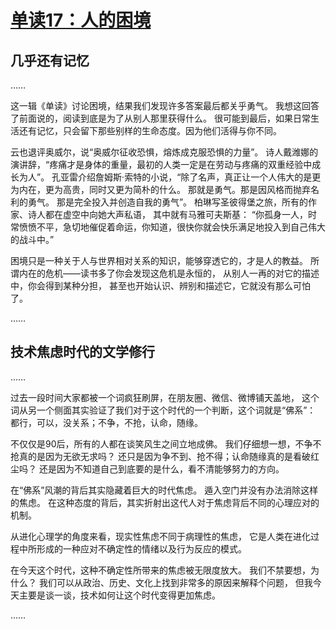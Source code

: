 # [单读17：人的困境](https://weread.qq.com/web/reader/e303224071bfd314e305e77)

## 几乎还有记忆

……

这一辑《单读》讨论困境，结果我们发现许多答案最后都关乎勇气。
我想这回答了前面说的，阅读到底是为了从别人那里获得什么。
很可能到最后，如果日常生活还有记忆，只会留下那些别样的生命态度。因为他们活得与你不同。

云也退评奥威尔，说“奥威尔征收恐惧，熔炼成克服恐惧的力量”。
诗人戴潍娜的演讲辞，“疼痛才是身体的重量，最初的人类一定是在劳动与疼痛的双重经验中成长为人”。
孔亚雷介绍詹姆斯·索特的小说，“除了名声，真正让一个人伟大的是更为内在，更为高贵，同时又更为简朴的什么。
那就是勇气。那是因风格而抛弃名利的勇气。
那是完全投入并创造自我的勇气”。
柏琳写圣彼得堡之旅，所有的作家、诗人都在虚空中向她大声私语，
其中就有马雅可夫斯基：
“你孤身一人，时常愤愤不平，急切地催促着命运，你知道，很快你就会快乐满足地投入到自己伟大的战斗中。”

困境只是一种关于人与世界相对关系的知识，能够穿透它的，才是人的教益。
所谓内在的危机——读书多了你会发现这危机是永恒的，
从别人一再的对它的描述中，你会得到某种分担，
甚至也开始认识、辨别和描述它，它就没有那么可怕了。

……

## 技术焦虑时代的文学修行

……

过去一段时间大家都被一个词疯狂刷屏，在朋友圈、微信、微博铺天盖地，
这个词从另一个侧面其实验证了我们对于这个时代的一个判断，这个词就是“佛系”​：
都行，可以，没关系；不争，不抢，认命，随缘。

不仅仅是90后，所有的人都在谈笑风生之间立地成佛。
我们仔细想一想，不争不抢真的是因为无欲无求吗？
还只是因为争不到、抢不得；认命随缘真的是看破红尘吗？
还是因为不知道自己到底要的是什么，看不清能够努力的方向。

在“佛系”风潮的背后其实隐藏着巨大的时代焦虑。
遁入空门并没有办法消除这样的焦虑。
在这种态度的背后，其实折射出这代人对于焦虑背后不同的心理应对的机制。

从进化心理学的角度来看，现实性焦虑不同于病理性的焦虑，
它是人类在进化过程中所形成的一种应对不确定性的情绪以及行为反应的模式。

在今天这个时代，这种不确定性所带来的焦虑被无限度放大。
我们不禁要想，为什么？
我们可以从政治、历史、文化上找到非常多的原因来解释个问题，
但我今天主要是谈一谈，技术如何让这个时代变得更加焦虑。

……

